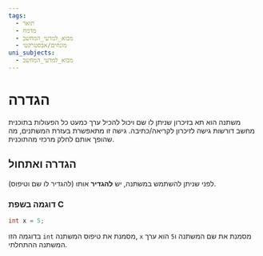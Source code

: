 ```yaml
---
tags:
  - תואר
  - מדמח
  - מבוא_למדעי_המחשב
  - מונחים/אבסטרקטי
uni_subjects:
  - מבוא_למדעי_המחשב
---
```

# הגדרה
משתנה הוא תא בזיכרון שניתן לו שם ויכול להכיל ערך
כמעט כל הפעולות בתוכנית מחשב דורשות גישה לזיכרון לקריאה/כתיבה. גישה זו מתאפשרת בעזרת המשתנים, מה שהופך אותם לחלק מרכזי מהתוכנית.

## הגדרה ואתחול
לפני שניתן להשתמש במשתנה, יש **להגדיר** אותו (להגדיר לו שם וטיפוס).
### דוגמה בשפת C
```c
int x = 5;
```
בדוגמה הזו `int` מסמנת את טיפוס המשתנה, `x` מסמנת את שם המשתנה ו`5` הוא ערך המשתנה ההתחלתי.